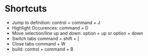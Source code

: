 #  Shortcuts

* Jump to definition: control + command + J
* Highlight Occurences: command + D
* Move selection/line up and down:  option + up or option  + down
* Switch tabs command + shift + [
* Close tabs command + W
* build: control + command + B


